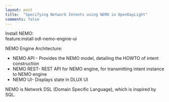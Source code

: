 ```yaml
---
layout: post
title:  "Specifying Network Intents using NEMO in OpenDayLight"
comments: false
---
```


Install NEMO: <br>
feature:install odl-nemo-engine-ui

NEMO Engine Architecture:

+ NEMO API - Provides the NEMO model, detailing the HOWTO of intent construction
+ NEMO REST- REST API for NEMO engine, for transmitting intent instance to NEMO engine
+ NEMO UI- Displays state in DLUX UI

NEMO is Network DSL (Domain Specific Language), which is inspired by SQL. 